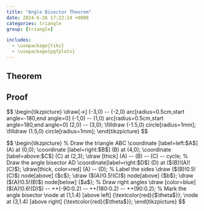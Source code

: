 ```yaml
---
title: "Angle Bisector Theorem"
date: 2024-6-26 17:22:24 +0800
categories: triangle
group: [triangle]

includes: 
  - \usepackage{tikz}
  - \usepackage{pgfplots}
---
```


## Theorem

## Proof 



<p>
<script src="https://i.upmath.me/latex.js"></script>
$$
\begin{tikzpicture}
\draw[->] (-3,0) -- (-2,0) arc[radius=0.5cm,start angle=-180,end angle=0] (-1,0) -- (1,0) arc[radius=0.5cm,start angle=180,end angle=0] (2,0) -- (3,0);
\filldraw (-1.5,0) circle[radius=1mm];
\filldraw (1.5,0) circle[radius=1mm];
\end{tikzpicture}
$$
</p>



<p>
<script src="https://i.upmath.me/latex.js"></script>
$$
\begin{tikzpicture}
 % Draw the triangle ABC
\coordinate [label=left:$A$] (A) at (0,0);
\coordinate [label=right:$B$] (B) at (4,0);
\coordinate [label=above:$C$] (C) at (2,3);
\draw [thick] (A) -- (B) -- (C) -- cycle;
 % Draw the angle bisector AD
\coordinate[label=right:$D$] (D) at ($(B)!(A)!(C)$);
\draw[thick, color=red] (A) -- (D);
 % Label the sides 
\draw ($(B)!0.5!(C)$) node[above] {$c$};
\draw ($(A)!0.5!(C)$) node[above] {$b$};
\draw ($(A)!0.5!(B)$) node[below] {$a$};
 % Draw right angles
\draw [color=blue] ($(A)!0.6!(D)$) -- ++(-90:0.2) -- ++(180:0.2) -- ++(90:0.2);
% Mark the angle bisector
\node at (1,1.4) [above left] {\textcolor{red}{$\theta$}};
\node at (3,1.4) [above right] {\textcolor{red}{$\theta$}};
\end{tikzpicture}
$$
</p>